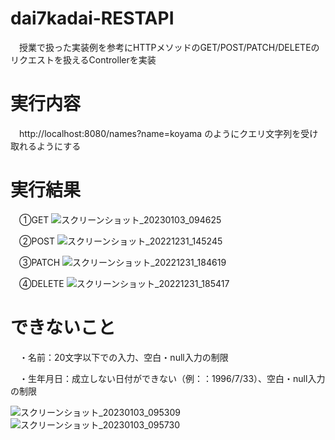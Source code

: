 # dai7kadai-RESTAPI
　授業で扱った実装例を参考にHTTPメソッドのGET/POST/PATCH/DELETEのリクエストを扱えるControllerを実装
 
# 実行内容
　http://localhost:8080/names?name=koyama のようにクエリ文字列を受け取れるようにする
 
# 実行結果
　①GET
 ![スクリーンショット_20230103_094625](https://user-images.githubusercontent.com/114993632/210287775-fbe71e1d-36bf-4b0c-9501-a84ff16b087b.png)

　②POST
 ![スクリーンショット_20221231_145245](https://user-images.githubusercontent.com/114993632/210287788-ebc8dd07-d140-4580-b3bd-477210c2a71b.png)

 
　③PATCH
 ![スクリーンショット_20221231_184619](https://user-images.githubusercontent.com/114993632/210287807-5d1fb3c4-d5a1-4e48-9aa2-d9dbca441f16.png)

 
　④DELETE
 ![スクリーンショット_20221231_185417](https://user-images.githubusercontent.com/114993632/210287814-37f6f1dc-1a2f-48eb-ac50-e1cdc94c3273.png)

# できないこと
　・名前：20文字以下での入力、空白・null入力の制限
 
　・生年月日：成立しない日付ができない（例：：1996/7/33）、空白・null入力の制限
 
![スクリーンショット_20230103_095309](https://user-images.githubusercontent.com/114993632/210288004-92cbf175-6ea4-4d0c-94cf-d5ea0187dcbc.png)
![スクリーンショット_20230103_095730](https://user-images.githubusercontent.com/114993632/210288371-09899aeb-2ae5-4bf4-85ae-a8dd92cd22e7.png)

